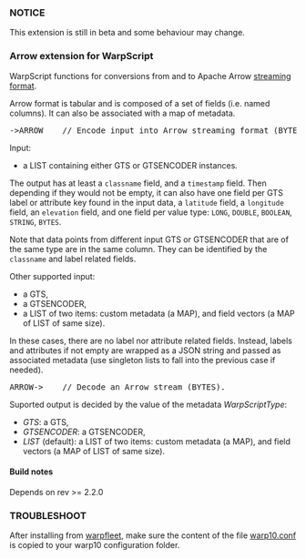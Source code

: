 ### NOTICE

This extension is still in beta and some behaviour may change.

### Arrow extension for WarpScript

WarpScript functions for conversions from and to Apache Arrow [streaming format](https://arrow.apache.org/docs/ipc.html).

Arrow format is tabular and is composed of a set of fields (i.e. named columns). It can also be associated with a map of metadata.

<pre>
->ARROW    // Encode input into Arrow streaming format (BYTES).
</pre>

Input:
 * a LIST containing either GTS or GTSENCODER instances.

The output has at least a `classname` field, and a `timestamp` field. Then depending if they would not be empty, it can also have one field per GTS label or attribute key found in the input data, a `latitude` field, a `longitude` field, an `elevation` field, and one field per value type: `LONG`, `DOUBLE`, `BOOLEAN`, `STRING`, `BYTES`.

Note that data points from different input GTS or GTSENCODER that are of the same type are in the same column. They can be identified by the `classname` and label related fields.


Other supported input:
 * a GTS,
 * a GTSENCODER,
 * a LIST of two items: custom metadata (a MAP), and field vectors (a MAP of LIST of same size).

In these cases, there are no label nor attribute related fields. Instead, labels and attributes if not empty are wrapped as a JSON string and passed as associated metadata (use singleton lists to fall into the previous case if needed).

<pre>
ARROW->    // Decode an Arrow stream (BYTES).
</pre>

Suported output is decided by the value of the metadata *WarpScriptType*:
 * *GTS*: a GTS,
 * *GTSENCODER*: a GTSENCODER,
 * *LIST* (default): a LIST of two items: custom metadata (a MAP), and field vectors (a MAP of LIST of same size).

#### Build notes

Depends on rev >= 2.2.0


### TROUBLESHOOT

After installing from [warpfleet](https://warpfleet.senx.io/), make sure the content of the file [warp10.conf](https://raw.githubusercontent.com/senx/warp10-ext-arrow/master/warp10.conf) is copied to your warp10 configuration folder.

